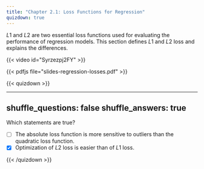 ```yaml
---
title: "Chapter 2.1: Loss Functions for Regression"
quizdown: true
---
```

$L1$ and $L2$ are two essential loss functions used for evaluating the performance of regression models. This section defines $L1$ and $L2$ loss and explains the differences. 

<!--more-->
{{< video id="Syrzezpj2FY" >}}

{{< pdfjs file="slides-regression-losses.pdf" >}}

{{< quizdown >}}

---
shuffle_questions: false
shuffle_answers: true
---

Which statements are true? 

- [ ] The absolute loss function is more sensitive to outliers than the quadratic loss function.
- [x] Optimization of $L2$ loss is easier than of $L1$ loss.

{{< /quizdown >}}


